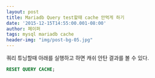 ```yaml
---
layout: post
title: Mariadb Query test할때 cache 안먹게 하기
date: '2015-12-15T14:55:00.001-08:00'
author: 페이퍼
tags: mysql mariadb cache
header-img: "img/post-bg-05.jpg"
---
```


쿼리 튜닝할때 아래를 실행하고 하면 캐쉬 안탄 결과를 볼 수 있다. 

```sql
RESET QUERY CACHE;
```


